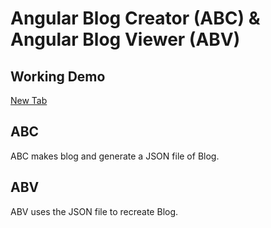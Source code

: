 # Angular Blog Creator (ABC) & Angular Blog Viewer (ABV)

##  Working Demo
<a href="https://angular-blog-creator.herokuapp.com/" target="_blank">New Tab</a>

##  ABC
ABC makes blog and generate a JSON file of Blog. 

##  ABV
ABV uses the JSON file to recreate Blog.
